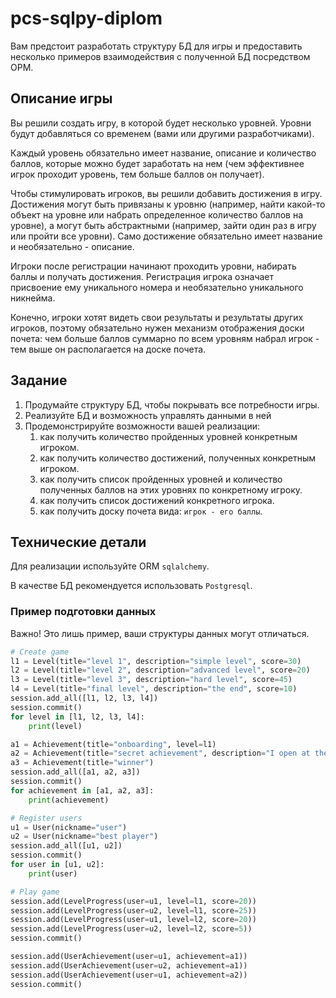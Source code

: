 # pcs-sqlpy-diplom

Вам предстоит разработать структуру БД для игры и предоставить несколько примеров взаимодействия с полученной БД посредством ОРМ.

## Описание игры

Вы решили создать игру, в которой будет несколько уровней. Уровни будут добавляться со временем (вами или другими разработчиками).

Каждый уровень обязательно имеет название, описание и количество баллов, которые можно будет заработать на нем (чем эффективнее игрок проходит уровень, тем больше баллов он получает).

Чтобы стимулировать игроков, вы решили добавить достижения в игру. Достижения могут быть привязаны к уровню (например, найти какой-то объект на уровне или набрать определенное количество баллов на уровне), а могут быть абстрактными (например, зайти один раз в игру или пройти все уровни). Само достижение обязательно имеет название и необязательно - описание.

Игроки после регистрации начинают проходить уровни, набирать баллы и получать достижения. Регистрация игрока означает присвоение ему уникального номера и необязательно уникального никнейма.

Конечно, игроки хотят видеть свои результаты и результаты других игроков, поэтому обязательно нужен механизм отображения доски почета: чем больше баллов суммарно по всем уровням набрал игрок - тем выше он располагается на доске почета.

## Задание

1. Продумайте структуру БД, чтобы покрывать все потребности игры.
2. Реализуйте БД и возможность управлять данными в ней
3. Продемонстрируйте возможности вашей реализации:
   1. как получить количество пройденных уровней конкретным игроком.
   2. как получить количество достижений, полученных конкретным игроком.
   3. как получить список пройденных уровней и количество полученных баллов на этих уровнях по конкретному игроку.
   4. как получить список достижений конкретного игрока.
   5. как получить доску почета вида: `игрок - его баллы`.

## Технические детали

Для реализации используйте ORM `sqlalchemy`.

В качестве БД рекомендуется использовать `Postgresql`.

### Пример подготовки данных

Важно! Это лишь пример, ваши структуры данных могут отличаться.

```python
# Create game
l1 = Level(title="level 1", description="simple level", score=30)
l2 = Level(title="level 2", description="advanced level", score=20)
l3 = Level(title="level 3", description="hard level", score=45)
l4 = Level(title="final level", description="the end", score=10)
session.add_all([l1, l2, l3, l4])
session.commit()
for level in [l1, l2, l3, l4]:
    print(level)

a1 = Achievement(title="onboarding", level=l1)
a2 = Achievement(title="secret achievement", description="I open at the end", level=l2)
a3 = Achievement(title="winner")
session.add_all([a1, a2, a3])
session.commit()
for achievement in [a1, a2, a3]:
    print(achievement)

# Register users
u1 = User(nickname="user")
u2 = User(nickname="best player")
session.add_all([u1, u2])
session.commit()
for user in [u1, u2]:
    print(user)

# Play game
session.add(LevelProgress(user=u1, level=l1, score=20))
session.add(LevelProgress(user=u2, level=l1, score=25))
session.add(LevelProgress(user=u1, level=l2, score=20))
session.add(LevelProgress(user=u2, level=l2, score=5))
session.commit()

session.add(UserAchievement(user=u1, achievement=a1))
session.add(UserAchievement(user=u2, achievement=a1))
session.add(UserAchievement(user=u1, achievement=a2))
session.commit()
```
